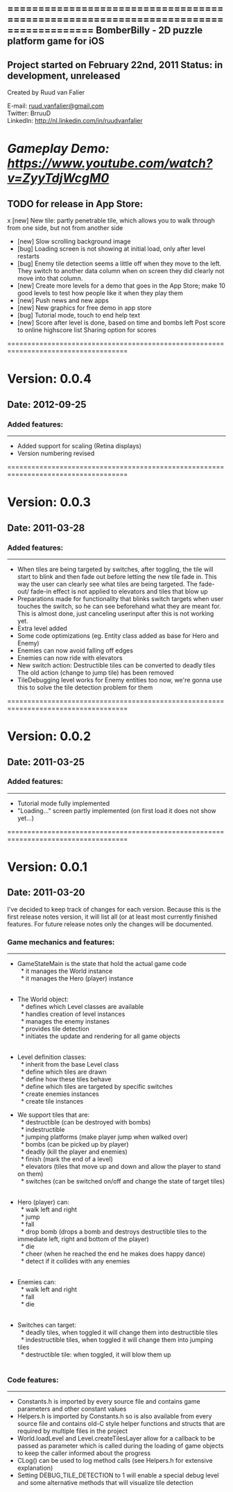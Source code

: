 ====================================================================================
 BomberBilly - 2D puzzle platform game for iOS
------------------------------------------------------------------------------------
 Project started on February 22nd, 2011
 Status: in development, unreleased
------------------------------------------------------------------------------------
 Created by Ruud van Falier

 E-mail: ruud.vanfalier@gmail.com  
 Twitter: BrruuD  
 LinkedIn: http://nl.linkedin.com/in/ruudvanfalier  
 
 *Gameplay Demo: https://www.youtube.com/watch?v=ZyyTdjWcgM0*
====================================================================================


TODO for release in App Store:
------------------------------
x [new] New tile: partly penetrable tile, which allows you to walk through from
		one side, but not from another side
- [new] Slow scrolling background image
- [bug] Loading screen is not showing at initial load, only after level restarts
- [bug] Enemy tile detection seems a little off when they move to the left.
        They switch to another data column when on screen they did clearly not
        move into that column.
- [new] Create more levels for a demo that goes in the App Store;
		make 10 good levels to test how people like it when they play them			
- [new] Push news and new apps
- [new] New graphics for free demo in app store
- [bug] Tutorial mode, touch to end help text
- [new] Score after level is done, based on time and bombs left
		Post score to online highscore list
		Sharing option for scores



====================================================================================
# Version: 0.0.4
## Date: 2012-09-25

### Added features:
---------------
- Added support for scaling (Retina displays)
- Version numbering revised


====================================================================================
# Version: 0.0.3
## Date: 2011-03-28

### Added features:
---------------
- When tiles are being targeted by switches, after toggling, the tile will start to
  blink and then fade out before letting the new tile fade in.
  This way the user can clearly see what tiles are being targeted. The fade-out/
  fade-in effect is not applied to elevators and tiles that blow up
- Preparations made for functionality that blinks switch targets when user touches 
  the switch, so he can see beforehand what they are meant for.
  This is almost done, just canceling userinput after this is not working yet.
- Extra level added
- Some code optimizations (eg. Entity class added as base for Hero and Enemy)
- Enemies can now avoid falling off edges
- Enemies can now ride with elevators
- New switch action: Destructible tiles can be converted to deadly tiles
  The old action (change to jump tile) has been removed
- TileDebugging level works for Enemy entities too now, we're gonna use this to 
  solve the tile detection problem for them


====================================================================================
# Version: 0.0.2
## Date: 2011-03-25

### Added features:
---------------
- Tutorial mode fully implemented
- "Loading..." screen partly implemented (on first load it does not show yet…)


====================================================================================
# Version: 0.0.1
## Date: 2011-03-20

I've decided to keep track of changes for each version.
Because this is the first release notes version, it will list all (or at least most
currently finished features.
For future release notes only the changes will be documented.

### Game mechanics and features:
-----------------------------
- GameStateMain is the state that hold the actual game code  
  * it manages the World instance  
  * it manages the Hero (player) instance  
  
- The World object:  
  * defines which Level classes are available  
  * handles creation of level instances  
  * manages the enemy instanes  
  * provides tile detection  
  * initiates the update and rendering for all game objects  
  
- Level definition classes:  
  * inherit from the base Level class  
  * define which tiles are drawn  
  * define how these tiles behave  
  * define which tiles are targeted by specific switches  
  * create enemies instances  
  * create tile instances  
  
- We support tiles that are:  
  * destructible (can be destroyed with bombs)  
  * indestructible  
  * jumping platforms (make player jump when walked over)  
  * bombs (can be picked up by player)  
  * deadly (kill the player and enemies)  
  * finish (mark the end of a level)  
  * elevators (tiles that move up and down and allow the player to stand on them)  
  * switches (can be switched on/off and change the state of target tiles)  
  
- Hero (player) can:  
  * walk left and right  
  * jump  
  * fall  
  * drop bomb (drops a bomb and destroys destructible tiles to the immediate left, 
    right and bottom of the player)  
  * die  
  * cheer (when he reached the end he makes does happy dance)  
  * detect if it collides with any enemies  
  
- Enemies can:  
  * walk left and right  
  * fall  
  * die  
  
- Switches can target:  
  * deadly tiles, when toggled it will change them into destructible tiles  
  * indestructible tiles, when toggled it will change them into jumping tiles  
  * destructible tile: when toggled, it will blow them up  
  
### Code features:  
--------------  
- Constants.h is imported by every source file and contains game parameters and 
  other constant values  
- Helpers.h is imported by Constants.h so is also available from every source file 
  and contains old-C style helper functions and structs that are required by 
  multiple files in the project  
- World.loadLevel and Level.createTilesLayer allow for a callback to be passed as 
  parameter which is called during the loading of game objects to keep the caller 
  informed about the progress  
- CLog() can be used to log method calls (see Helpers.h for extensive explanation)  
- Setting DEBUG_TILE_DETECTION to 1 will enable a special debug level and some 
  alternative methods that will visualize tile detection

